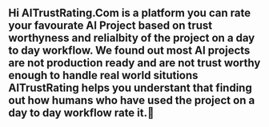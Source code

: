 ## Hi AITrustRating.Com is a platform you can rate your favourate AI Project based on trust worthyness and relialbity of the project on a day to day workflow. We found out most AI projects are not production ready and are not trust worthy enough to handle real world situtions AITrustRating helps you understant that finding out how humans who have used the project on a day to day workflow rate it.👋

<!--

**Here are some ideas to get you started:**

🙋‍♀️ A short introduction - what is your organization all about?
🌈 Contribution guidelines - how can the community get involved?
👩‍💻 Useful resources - where can the community find your docs? Is there anything else the community should know?
🍿 Fun facts - what does your team eat for breakfast?
🧙 Remember, you can do mighty things with the power of [Markdown](https://docs.github.com/github/writing-on-github/getting-started-with-writing-and-formatting-on-github/basic-writing-and-formatting-syntax)
-->
